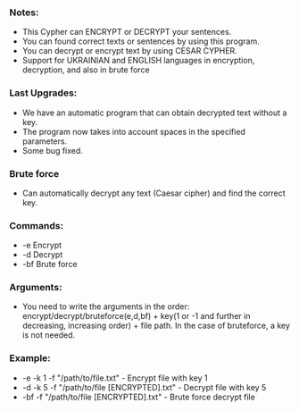 ### Notes:
- This Cypher can ENCRYPT or DECRYPT your sentences. 
- You can found correct texts or sentences by using this program.
- You can decrypt or encrypt text by using CESAR CYPHER.
- Support for UKRAINIAN and ENGLISH languages in encryption, decryption, and also in brute force

### Last Upgrades:
- We have an automatic program that can obtain decrypted text without a key.
- The program now takes into account spaces in the specified parameters.
- Some bug fixed.

### Brute force
- Сan automatically decrypt any text (Caesar cipher) and find the correct key.

### Commands:

- -e Encrypt
- -d Decrypt
- -bf Brute force

### Arguments:

- You need to write the arguments in the order: encrypt/decrypt/bruteforce(e,d,bf) + key(1 or -1 and further in decreasing, increasing order) + file path.
  In the case of bruteforce, a key is not needed.

### Example:

- -e -k 1 -f "/path/to/file.txt" - Encrypt file with key 1
- -d -k 5 -f "/path/to/file [ENCRYPTED].txt" - Decrypt file with key 5
- -bf -f "/path/to/file [ENCRYPTED].txt" - Brute force decrypt file


